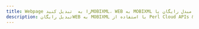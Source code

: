 ---title: Webpage را به  تبدیل کنیدMOBIXML، WEB به MOBIXML مبدل رایگان یا Perl SDKdescription: تبدیل رایگانWEB به MOBIXML با استفاده از Perl Cloud APIs & SDK همچنین اسناد PDF را در Cloud ایجاد، ویرایش و رندر کنید.---
